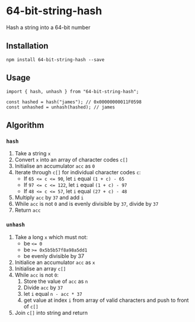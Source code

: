 # 64-bit-string-hash

Hash a string into a 64-bit number

## Installation

```
npm install 64-bit-string-hash --save
```

## Usage

```
import { hash, unhash } from "64-bit-string-hash";

const hashed = hash("james"); // 0x00000000011F0598
const unhashed = unhash(hashed); // james
```

## Algorithm

### `hash`

1. Take a string `x`
2. Convert `x` into an array of character codes `c[]`
3. Initialise an accumulator `acc` as `0`
4. Iterate through `c[]` for individual character codes `c`:
    - If `65 <= c <= 90`, let `i` equal `(1 + c) - 65`
    - If `97 <= c <= 122`, let `i` equal `(1 + c) - 97`
    - If `48 <= c <= 57`, let `i` equal `(27 + c) - 48`
5. Multiply `acc` by `37` and add `i`
6. While `acc` is not `0` and is evenly divisible by `37`, divide by `37`
7. Return `acc`

### `unhash`

1. Take a long `x` which must not:
    - be `<= 0`
    - be `>= 0x5b5b57f8a98a5dd1`
    - be evenly divisible by 37
2. Initialice an accumulator `acc` as `x`
3. Initialise an array `c[]`
4. While `acc` is not `0`:
    1. Store the value of `acc` as `n`
    2. Divide `acc` by `37`
    3. let `i` equal `n - acc * 37`
    4. get value at index `i` from array of valid characters and push to front of `c[]`
5. Join `c[]` into string and return
